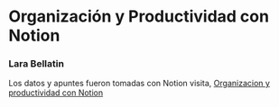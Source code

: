 # Organización y Productividad con Notion

### Lara Bellatin

Los datos y apuntes fueron tomadas con Notion visita, 
[Organizacion y productividad con Notion](https://www.notion.so/Curso-de-Organizaci-n-y-Productividad-con-Notion-1ae01b08e6024104a77225b5999a080f)